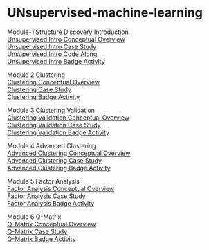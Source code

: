# UNsupervised-machine-learning  
Module-1 Structure Discovery Introduction  
[Unsupervised Intro Conceptual Overview](https://laserkt.quarto.pub/module-1-structure-discovery-74bd/#/title-slide)  
[Unsupervised Intro Case Study](https://laserkt.quarto.pub/unsupervised-learning-activity---student-performance-with-assistments/)  
[Unsupervised Intro Code Along](https://laserkt.quarto.pub/unsupervised-learning-activity---student-performance-with-assistments-b0d3/)  
[Unsupervised Intro Badge Activity](https://laserkt.quarto.pub/module-1-badge-discovering-patterns-without-labels-03e7/)  

Module 2 Clustering  
[Clustering Conceptual Overview](https://laserkt.quarto.pub/module-7-unsupervised-machine-learning-400b/#/title-slide)  
[Clustering Case Study](https://laserkt.quarto.pub/module-2-case-review-activity-clustering-9c4d/)  
[Clustering Badge Activity](https://laserkt.quarto.pub/module-2-badge-activity-094f/)  

Module 3 Clustering Validation  
[Clustering Validation Conceptual Overview](https://laserkt.quarto.pub/module-3-clustering-validation-03d9/#/title-slide)  
[Clustering Validation Case Study](https://laserkt.quarto.pub/module-3-case-review-activity-clustering-validation-9bcb/)   
[Clustering Validation Badge Activity](https://laserkt.quarto.pub/module-3-badge-activity-2b85/)  

Module 4 Advanced Clustering  
[Advanced Clustering Conceptual Overview](https://laserkt.quarto.pub/module-4-advanced-cluster-analysis-1b4f/#/title-slide)  
[Advanced Clustering Case Study](https://laserkt.quarto.pub/module-4-case-review-activity-advanced-clustering-f273/)  
[Advanced Clustering Badge Activity](https://laserkt.quarto.pub/module-4-badge-activity-27bc/)  

Module 5 Factor Analysis  
[Factor Analysis Conceptual Overview](https://laserkt.quarto.pub/module-5-factor-analysis/#/title-slide)  
[Factor Analysis Case Study](https://laserkt.quarto.pub/module-5-case-review-activity-factor-analysis-23e4/)   
[Factor Analysis Badge Activity](https://laserkt.quarto.pub/module-5-badge-activity-e182/)  

Module 6 Q-Matrix  
[Q-Matrix Conceptual Overview](https://laserkt.quarto.pub/module-6-q-matrix/#/title-slide)  
[Q-Matrix Case Study](https://laserkt.quarto.pub/module-6-case-review-activity-q-matrix-ea57/)  
[Q-Matrix Badge Activity](https://laserkt.quarto.pub/module-6-badge-activity/)  
